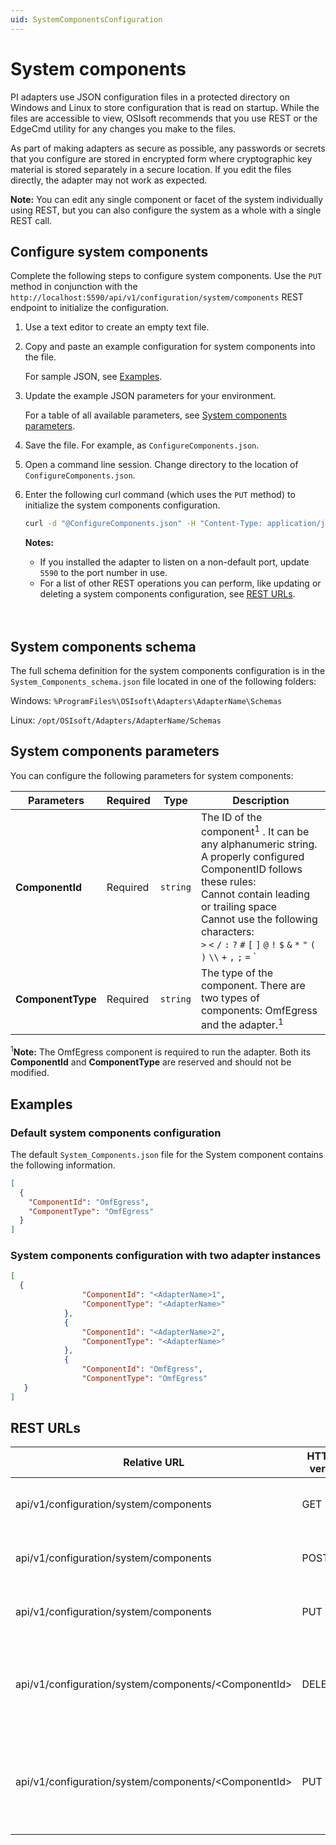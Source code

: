 ```yaml
---
uid: SystemComponentsConfiguration
---
```


# System components

PI adapters use JSON configuration files in a protected directory on Windows and Linux to store configuration that is read on startup. While the files are accessible to view, OSIsoft recommends that you use REST or the EdgeCmd utility for any changes you make to the files.

As part of making adapters as secure as possible, any passwords or secrets that you configure are stored in encrypted form where cryptographic key material is stored separately in a secure location. If you edit the files directly, the adapter may not work as expected.

**Note:** You can edit any single component or facet of the system individually using REST, but you can also configure the system as a whole with a single REST call.

## Configure system components

Complete the following steps to configure system components. Use the `PUT` method in conjunction with the `http://localhost:5590/api/v1/configuration/system/components` REST endpoint to initialize the configuration.

1. Use a text editor to create an empty text file.

2. Copy and paste an example configuration for system components into the file.

    For sample JSON, see [Examples](#examples).

3. Update the example JSON parameters for your environment.

    For a table of all available parameters, see [System components parameters](#system-components-parameters).

4. Save the file. For example, as `ConfigureComponents.json`.

5. Open a command line session. Change directory to the location of `ConfigureComponents.json`.

6. Enter the following curl command (which uses the `PUT` method) to initialize the system components configuration.

    ```bash
    curl -d "@ConfigureComponents.json" -H "Content-Type: application/json" -X PUT "http://localhost:5590/api/v1/configuration/system/components"
    ```

    **Notes:**
  
    * If you installed the adapter to listen on a non-default port, update `5590` to the port number in use.
    * For a list of other REST operations you can perform, like updating or deleting a system components configuration, see [REST URLs](#rest-urls).
    <br>
    <br>

## System components schema

The full schema definition for the system components configuration is in the `System_Components_schema.json` file located in one of the following folders:

Windows: `%ProgramFiles%\OSIsoft\Adapters\AdapterName\Schemas`

Linux: `/opt/OSIsoft/Adapters/AdapterName/Schemas`

## System components parameters

You can configure the following parameters for system components:

| Parameters     | Required | Type    | Description |
| -------------- | -------- | --------| -------------|
| **ComponentId**    | Required |`string` | The ID of the component<sup>1</sup> . It can be any alphanumeric string. A properly configured ComponentID follows these rules:<br>Cannot contain leading or trailing space <br> Cannot use the following characters:<br> `>` `<` `/` `:` `?` `#` `[` `]` `@` `!` `$` `&` `*` `"` `(` `)` `\\` `+` `,` `;` `=` `|` `` ` `` `{` `}`<br><br>**Note:** The **ComponentId** is added to each container message that an adapter component sends to an OMF endpoint. It is displayed as the data source information (point source) in PI Web API. |
| **ComponentType**  | Required |`string` | The type of the component. There are two types of components: OmfEgress and the adapter.<sup>1</sup> |
    
<sup>1</sup>**Note:** The OmfEgress component is required to run the adapter. Both its **ComponentId** and **ComponentType** are reserved and should not be modified.

## Examples

### Default system components configuration

The default `System_Components.json` file for the System component contains the following information.

```json
[
  {
    "ComponentId": "OmfEgress",
    "ComponentType": "OmfEgress"
  }
]
```

### System components configuration with two adapter instances

```json
[
  {
                "ComponentId": "<AdapterName>1",
                "ComponentType": "<AdapterName>"
            },
            {
                "ComponentId": "<AdapterName>2",
                "ComponentType": "<AdapterName>"
            },
            {
                "ComponentId": "OmfEgress",
                "ComponentType": "OmfEgress"
   }
]
```

## REST URLs

| Relative URL | HTTP verb | Action |
| ------------ | --------- | ------ |
| api/v1/configuration/system/components | GET | Retrieves  the system components configuration |
| api/v1/configuration/system/components | POST | Adds a new component to the system configuration |
| api/v1/configuration/system/components | PUT | Updates the system components configuration |
| api/v1/configuration/system/components/\<ComponentId\> | DELETE | Deletes a specific component from the system components configuration |
| api/v1/configuration/system/components/\<ComponentId\> | PUT | Creates a new component with the specified *ComponentId* in the system configuration
